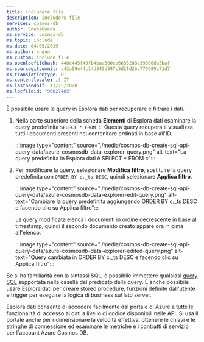 ```yaml
---
title: includere file
description: includere file
services: cosmos-db
author: SnehaGunda
ms.service: cosmos-db
ms.topic: include
ms.date: 04/05/2019
ms.author: sngun
ms.custom: include file
ms.openlocfilehash: 448c445f49fb4baa300ce6636288a39080da3baf
ms.sourcegitcommit: a43a59e44c14d349d597c3d2fd2bc779989c71d7
ms.translationtype: HT
ms.contentlocale: it-IT
ms.lasthandoff: 11/25/2020
ms.locfileid: "96027405"
---
```

È possibile usare le query in Esplora dati per recuperare e filtrare i dati.

1. Nella parte superiore della scheda **Elementi** di Esplora dati esaminare la query predefinita `SELECT * FROM c`. Questa query recupera e visualizza tutti i documenti presenti nel contenitore ordinati in base all'ID. 
   
   :::image type="content" source="./media/cosmos-db-create-sql-api-query-data/azure-cosmosdb-data-explorer-query.png" alt-text="La query predefinita in Esplora dati è SELECT * FROM c":::
   
1. Per modificare la query, selezionare **Modifica filtro**, sostituire la query predefinita con `ORDER BY c._ts DESC`, quindi selezionare **Applica filtro**.
   
   :::image type="content" source="./media/cosmos-db-create-sql-api-query-data/azure-cosmosdb-data-explorer-edit-query.png" alt-text="Cambiare la query predefinita aggiungendo ORDER BY c._ts DESC e facendo clic su Applica filtro":::

   La query modificata elenca i documenti in ordine decrescente in base al timestamp, quindi il secondo documento creato appare ora in cima all'elenco. 
   
   :::image type="content" source="./media/cosmos-db-create-sql-api-query-data/azure-cosmosdb-data-explorer-edited-query.png" alt-text="Query cambiata in ORDER BY c._ts DESC e facendo clic su Applica filtro":::

Se si ha familiarità con la sintassi SQL, è possibile immettere qualsiasi [query SQL](../articles/cosmos-db/sql-query-getting-started.md) supportata nella casella del predicato della query. È anche possibile usare Esplora dati per creare stored procedure, funzioni definite dall'utente e trigger per eseguire la logica di business sul lato server. 

Esplora dati consente di accedere facilmente dal portale di Azure a tutte le funzionalità di accesso ai dati a livello di codice disponibili nelle API. Si usa il portale anche per ridimensionare la velocità effettiva, ottenere le chiavi e le stringhe di connessione ed esaminare le metriche e i contratti di servizio per l'account Azure Cosmos DB.